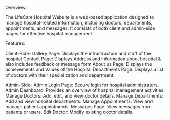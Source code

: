 Overview:

The LifeCare Hospital Website is a web-based application designed to manage hospital-related information, including doctors, departments, appointments, and messages.
It consists of both client and admin-side pages for effective hospital management.


Features:

Client-Side-
Gallery Page: Displays the infrastructure and staff of the hospital
Contact Page: Displays Address and information about hospital & also includes feedback or message form
About us Page: Displays the achievements and Values of the Hospital
Departments Page: Displays a list of doctors with their specialization and department.

Admin-Side-
Admin Login Page: Secure login for hospital administrators.
Admin Dashboard: Provides an overview of hospital management activities.
Manage Doctors: Add, edit, and view doctor details.
Manage Departments: Add and view hospital departments.
Manage Appointments: View and manage patient appointments.
Messages Page: View messages from patients or users.
Edit Doctor: Modify existing doctor details.
